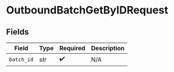 # OutboundBatchGetByIDRequest


## Fields

| Field              | Type               | Required           | Description        |
| ------------------ | ------------------ | ------------------ | ------------------ |
| `batch_id`         | *str*              | :heavy_check_mark: | N/A                |